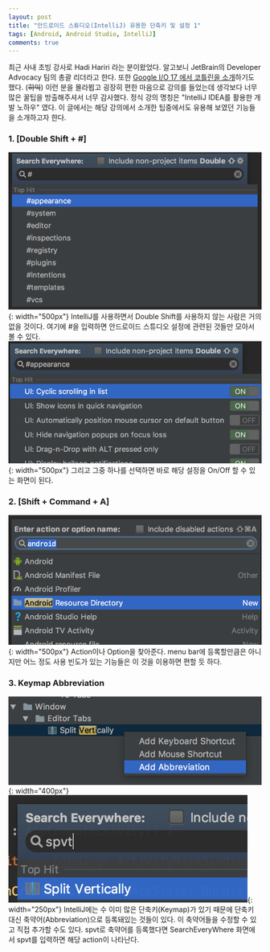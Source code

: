 ```yaml
---
layout: post
title: "안드로이드 스튜디오(IntelliJ) 유용한 단축키 및 설정 1"
tags: [Android, Android Studio, IntelliJ]
comments: true
---
```


최근 사내 초빙 강사로 Hadi Hariri 라는 분이왔었다. 알고보니 JetBrain의 Developer Advocacy 팀의 총괄 리더라고 한다. 또한 [Google I/O 17 에서 코틀린을 소개](https://www.youtube.com/watch?v=X1RVYt2QKQE)하기도 했다. (~~히익~~) 이런 분을 몰라뵙고 굉장히 편한 마음으로 강의를 들었는데 생각보다 너무 많은 꿀팁을 방출해주셔서 너무 감사했다. 정식 강의 명칭은 "IntelliJ IDEA를 활용한 개발 노하우" 였다. 이 글에서는 해당 강의에서 소개한 팁중에서도 유용해 보였던 기능들을 소개하고자 한다. 

### 1. [Double Shift + \#]
![double_shift](/images/intellij/intellij-sharp.png){: width="500px"}
IntelliJ를 사용하면서 Double Shift를 사용하지 않는 사람은 거의 없을 것이다. 여기에 \#을 입력하면 안드로이드 스튜디오 설정에 관련된 것들만 모아서 볼 수 있다.
![double_shift2](/images/intellij/intellij-sharp2.png){: width="500px"}
그리고 그중 하나를 선택하면 바로 해당 설정을 On/Off 할 수 있는 화면이 된다.

### 2. [Shift + Command + A]
![action](/images/intellij/action.png){: width="500px"}
Action이나 Option을 찾아준다. menu bar에 등록할만큼은 아니지만 어느 정도 사용 빈도가 있는 기능들은 이 것을 이용하면 편할 듯 하다.

### 3. Keymap Abbreviation
![abbreviation](/images/intellij/abbreviation.png){: width="400px"}
![abbreviation2](/images/intellij/abbreviation2.png){: width="250px"}
IntelliJ에는 수 이미 많은 단축키(Keymap)가 있기 때문에 단축키 대신 축약어(Abbreviation)으로 등록돼있는 것들이 있다. 이 축약어들을 수정할 수 있고 직접 추가할 수도 있다. spvt로 축약어를 등록했다면 SearchEveryWhere 화면에서 spvt를 입력하면 해당 action이 나타난다.